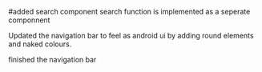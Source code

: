 #added search component
search function is implemented as a seperate componnent

Updated the navigation bar to feel as android ui by adding round elements and naked colours.

finished the navigation bar
